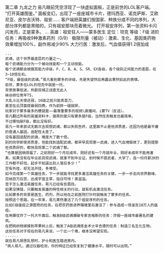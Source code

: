 第二章 九龙之力
	易凡眼前凭空浮现了一块虚拟面板，正是前世的LOL客户端。
	“打开英雄图鉴。”
	面板变幻，出现了一座座城市卡片，德玛西亚、诺克萨斯、艾欧尼亚、皮尔吉沃特、祖安......
	客户端把英雄们按国家、种族分成不同的序列，大部分序列都是黑暗的，只有祖安那块亮着微光。
	打开祖安序列，第一张资料卡闪闪发亮，正是蒙多。
	...
	英雄：祖安狂人——蒙多医生
	定位：坦克
	等级：F级
	进阶任务：再吸收9种激素药剂（0/9）
	极限剂量（被动）：激素、生化、基因类药物效果增加100%，副作用减少90%
	大力行医：激发后，气血值获得1.2倍加成
	
	...
	武魂，这个世界最底层的力量之一。
	每个武魂能力分为一个被动技能和一个主动技能。
	每个武魂都会根据其能力评级，F、C、B、A、S、SR、EX各级，各个级别之间能力的差距，在3~10倍左右。
	“F级，最低级的武魂。”易凡看到蒙多的评级，先是失望然后再露出果然如此的表情。
	前世，蒙多在LOL的坦克中就是一托，
	背景故事低迷，热剧双城之战查无此人
	峡谷排位常年T5，
	大乱斗比天使还弱，16级之前只能丢菜刀，
	甚至在云顶喜提最弱四费，作为前排一碰就碎，
	玩家对于蒙多最多的梗就是——最尊重蒙多的视频\直播间、i蒙TV（反话）。
	易凡翻过所有的英雄资料卡，搞笑的是只有蒙多是F级，当然任务触发也最简单。
	不过哪怕是F级，都比没有好。
	易凡一年来尝试无数次去观想武魂，都以失败告终，这里面不止是他资质差，还因为他是最平庸的普通人基因，适配性太差了。
	没有基因适配的武魂，难度大了数十倍。
	别的同学即使资质差，但能找到适配武魂，都早早具现第一武魂，进入气血境锻体了，更别提那些资质好的，都快具现第二个武魂了都。
	“也算是因祸得福了，之前刚好一个月后成年，刚好还有一个月就毕业，刚好未成年不能用激素，如果没有在毕业前具现武魂，就拿不到毕业证，到时候不提武者、大学了，连一份月薪2K的工作都不好找，起步不知道比别人落后多少！”
	空有外挂，却无法开挂，多难受。
	如今完成第一个英雄任务，下一步就能寻找更多激活英雄任务的关键，一步一步走向世界巅峰，完纳百万后宫，达成宇宙主宰，指日可待！美滋滋。
	至于怎么激活英雄任务，易凡已经有些眉目。
	如果没猜错，只要触发英雄的特性相关的行动，就有机会激活任务。
	比如蒙多的背景是医生、药剂，所以他在之前医院打针时就触发了蒙多的任务。
	按照这个思路，在一年来，易凡果然激活了几个祖安序列的任务。
	比如C级瘟疫之源图奇的任务，在把农药放进养殖塘里后激活了：参与造成一场波及10万人的瘟疫。
	在用爆仗炸了一托大牛粪后，触发B级武魂爆破专家吉格斯的任务：炸毁一座城市最著名的建筑。
	在把桃树枝嫁接到苹果树上后，触发了A级武魂炼金术士辛吉德的任务：制造三名生化生物。
	这些任务对于现在的易凡来说，一个比一个难，根本没希望实现。
	......
	就在易凡胡思乱想时，护士和医生踏进房内。
	“病人易凡，通过仪器检测，你的特征已经恢复到了健康水平，随时可以出院。”
	
	
	